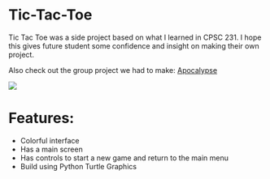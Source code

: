 # Tic-Tac-Toe

Tic Tac Toe was a side project based on what I learned in CPSC 231. I hope this gives future student some confidence and insight on making their own project.

Also check out the group project we had to make: [Apocalypse](https://github.com/Step7750/Apocalypse)

<img src="https://s21.postimg.io/decsh9w3r/Screen_Shot_2016_08_31_at_11_03_52_PM.png" />

# Features:

- Colorful interface
- Has a main screen
- Has controls to start a new game and return to the main menu
- Build using Python Turtle Graphics

